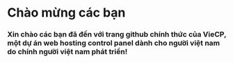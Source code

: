 # Chào mừng các bạn
### Xin chào các bạn đã đến với trang github chính thức của VieCP, một dự án web hosting control panel dành cho người việt nam do chính người việt nam phát triển!
